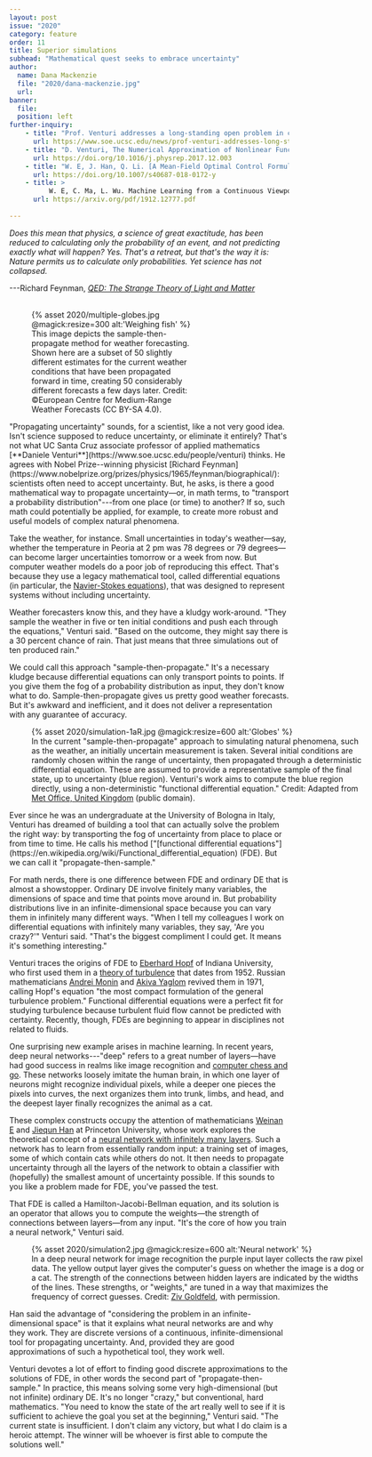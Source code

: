 ```yaml
---
layout: post
issue: "2020"
category: feature
order: 11
title: Superior simulations
subhead: "Mathematical quest seeks to embrace uncertainty"
author:
  name: Dana Mackenzie
  file: "2020/dana-mackenzie.jpg"
  url: 
banner:
  file: 
  position: left
further-inquiry:
    - title: "Prof. Venturi addresses a long-standing open problem in computational mathematics. An attempt to explain Venturi's work in lay terms."
      url: https://www.soe.ucsc.edu/news/prof-venturi-addresses-long-standing-open-problem-computational-mathematics
    - title: "D. Venturi, The Numerical Approximation of Nonlinear Functionals and Functional Differential Equations. <em>Physics Reports</em> 732, 18 February 2018, 1-102. With 100 pages of extremely dense mathematics, this is Venturi's <em>magnum opus</em>. It's not for the faint-hearted, but it cites many examples of functional differential equations and explains some of Venturi's numerical methods."
      url: https://doi.org/10.1016/j.physrep.2017.12.003
    - title: "W. E, J. Han, Q. Li. [A Mean-Field Optimal Control Formulation of Deep Learning. Research in the Mathematical Sciences 6, article 10 (2019). Presents Weinan E's approach to deep neural networks using a functional differential equation of the Hamilton-Jacobi-Bellman type."
      url: https://doi.org/10.1007/s40687-018-0172-y
    - title: >
          W. E, C. Ma, L. Wu. Machine Learning from a Continuous Viewpoint. arXiv:1912.12777v1 [math.NA] 30 Dec 2019. Note particularly the "Discussion" section of this preprint, which explains E's view of neural networks as a discrete realization of a continuous flow in an infinite-dimensional space [PDF]
      url: https://arxiv.org/pdf/1912.12777.pdf
    
---
```


*Does this mean that physics, a science of great exactitude, has been
reduced to calculating only the probability of an event, and not
predicting exactly what will happen? Yes. That\'s a retreat, but that\'s
the way it is: Nature permits us to calculate only probabilities. Yet
science has not collapsed.*

---Richard Feynman, [*QED: The Strange Theory of Light and
Matter*](https://press.princeton.edu/books/paperback/9780691164090/qed)
<br/>
<br/>
<figure class="left" style="width:300px;">
  {% asset 2020/multiple-globes.jpg @magick:resize=300 alt:'Weighing fish' %}<figcaption>This image depicts the sample-then-propagate method for weather forecasting. Shown here are a subset of 50 slightly different estimates for the current weather conditions that have been propagated forward in time, creating 50 considerably different forecasts a few days later. Credit: ©European Centre for Medium-Range Weather Forecasts (CC BY-SA
4.0).</figcaption>
</figure>
"Propagating uncertainty" sounds, for a scientist, like a not very good
idea. Isn't science supposed to reduce uncertainty, or eliminate it
entirely? That's not what UC Santa Cruz associate professor of applied
mathematics [**Daniele
Venturi**](https://www.soe.ucsc.edu/people/venturi) thinks.
He agrees with Nobel Prize--winning physicist [Richard
Feynman](https://www.nobelprize.org/prizes/physics/1965/feynman/biographical/):
scientists often need to accept uncertainty. But, he asks, is there a
good mathematical way to propagate uncertainty&mdash;or, in math terms, to
"transport a probability distribution"---from one place (or time) to
another? If so, such math could potentially be applied, for example, to
create more robust and useful models of complex natural phenomena.

Take the weather, for instance. Small uncertainties in today's
weather&mdash;say, whether the temperature in Peoria at 2 pm was 78 degrees
or 79 degrees&mdash;can become larger uncertainties tomorrow or a week from
now. But computer weather models do a poor job of reproducing this
effect. That's because they use a legacy mathematical tool, called
differential equations (in particular, the [Navier-Stokes
equations](https://en.wikipedia.org/wiki/Navier-Stokes_equations)),
that was designed to represent systems without including uncertainty.

Weather forecasters know this, and they have a kludgy work-around. "They
sample the weather in five or ten initial conditions and push each
through the equations," Venturi said. "Based on the outcome, they might
say there is a 30 percent chance of rain. That just means that three
simulations out of ten produced rain."

We could call this approach "sample-then-propagate." It's a necessary
kludge because differential equations can only transport points to
points. If you give them the fog of a probability distribution as input,
they don't know what to do. Sample-then-propagate gives us pretty good
weather forecasts. But it's awkward and inefficient, and it does not
deliver a representation with any guarantee of accuracy.
<figure class="" style="width:600px;">
  {% asset 2020/simulation-1aR.jpg @magick:resize=600 alt:'Globes' %}<figcaption>In the current &quot;sample-then-propagate&quot; approach to simulating natural
phenomena, such as the weather, an initially uncertain measurement is
taken. Several initial conditions are randomly chosen within the range
of uncertainty, then propagated through a deterministic differential
equation. These are assumed to provide a representative sample of the
final state, up to uncertainty (blue region). Venturi&#39;s work aims to
compute the blue region directly, using a non-deterministic &quot;functional
differential equation.&quot; Credit: Adapted from <a href="https://www.metoffice.gov.uk/research/weather/ensemble-forecasting/what-is-an-ensemble-forecast">Met Office, United
Kingdom</a>
(public domain).
</figcaption>
</figure>
Ever since he was an undergraduate at the University of Bologna in
Italy, Venturi has dreamed of building a tool that can actually solve
the problem the right way: by transporting the fog of uncertainty from
place to place or from time to time. He calls his method ["[functional
differential
equations"](https://en.wikipedia.org/wiki/Functional_differential_equation)
(FDE). But we can call it "propagate-then-sample."

For math nerds, there is one difference between FDE and ordinary DE that is almost a showstopper. Ordinary DE involve finitely many variables, the dimensions of space and time that points move around in. But probability distributions live in an infinite-dimensional space because
you can vary them in infinitely many different ways. "When I tell my
colleagues I work on differential equations with infinitely many
variables, they say, 'Are you crazy?'" Venturi said. "That's the biggest
compliment I could get. It means it's something interesting."

Venturi traces the origins of FDE to [Eberhard
Hopf](https://en.wikipedia.org/wiki/Eberhard_Hopf) of
Indiana University, who first used them in a [theory of
turbulence](https://www.jstor.org/stable/24900259) that
dates from 1952. Russian mathematicians [Andrei
Monin](https://en.wikipedia.org/wiki/Andrei_Monin) and
[Akiva Yaglom](https://en.wikipedia.org/wiki/Akiva_Yaglom)
revived them in 1971, calling Hopf's equation "the most compact
formulation of the general turbulence problem." Functional differential
equations were a perfect fit for studying turbulence because turbulent
fluid flow cannot be predicted with certainty. Recently, though, FDEs
are beginning to appear in disciplines not related to fluids.

One surprising new example arises in machine learning. In recent years,
deep neural networks---"deep" refers to a great number of layers&mdash;have
had good success in realms like image recognition and [computer chess
and
go](http://sciencemag.org/news/2016/03/update-why-week-s-man-versus-machine-go-match-doesn-t-matter-and-what-does).
These networks loosely imitate the human brain, in which one layer of
neurons might recognize individual pixels, while a deeper one pieces the
pixels into curves, the next organizes them into trunk, limbs, and head,
and the deepest layer finally recognizes the animal as a cat.

These complex constructs occupy the attention of mathematicians [Weinan
E](https://web.math.princeton.edu/~weinan) and [Jiequn
Han](https://web.math.princeton.edu/~jiequnh) at Princeton
University, whose work explores the theoretical concept of a [neural
network with infinitely many
layers](http://arxiv.org/pdf/1912.12777.pdf). Such a
network has to learn from essentially random input: a training set of
images, some of which contain cats while others do not. It then needs to
propagate uncertainty through all the layers of the network to obtain a
classifier with (hopefully) the smallest amount of uncertainty possible.
If this sounds to you like a problem made for FDE, you've passed the
test.

That FDE is called a Hamilton-Jacobi-Bellman equation, and its solution
is an operator that allows you to compute the weights&mdash;the strength of
connections between layers&mdash;from any input. "It's the core of how you
train a neural network," Venturi said.
<figure class="" style="width:600px;">
  {% asset 2020/simulation2.jpg @magick:resize=600 alt:'Neural network' %}<figcaption>In a deep neural network for image recognition the purple input layer
collects the raw pixel data. The yellow output layer gives the
computer&#39;s guess on whether the image is a dog or a cat. The strength of
the connections between hidden layers are indicated by the widths of the
lines. These strengths, or &quot;weights,&quot; are tuned in a way that maximizes
the frequency of correct guesses. Credit: <a href="https://www.ece.cornell.edu/faculty-directory/ziv-goldfeld">Ziv
Goldfeld</a>,
with permission.</figcaption>
</figure>
Han said the advantage of "considering the problem in an
infinite-dimensional space" is that it explains what neural networks are
and why they work. They are discrete versions of a continuous,
infinite-dimensional tool for propagating uncertainty. And, provided
they are good approximations of such a hypothetical tool, they work
well.

Venturi devotes a lot of effort to finding good discrete approximations
to the solutions of FDE, in other words the second part of
"propagate-then-sample." In practice, this means solving some very
high-dimensional (but not infinite) ordinary DE. It's no longer "crazy,"
but conventional, hard mathematics. "You need to know the state of the
art really well to see if it is sufficient to achieve the goal you set
at the beginning," Venturi said. "The current state is insufficient. I
don't claim any victory, but what I do claim is a heroic attempt. The
winner will be whoever is first able to compute the solutions well."
